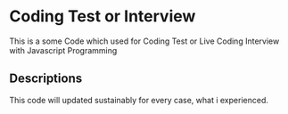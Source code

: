 # Coding Test or Interview
This is a some Code which used for Coding Test or Live Coding Interview with Javascript Programming

## Descriptions
This code will updated sustainably for every case, what i experienced.
